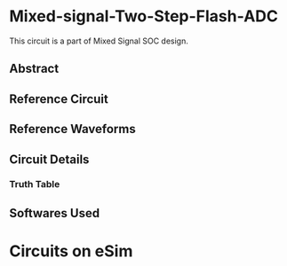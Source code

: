 # Mixed-signal-Two-Step-Flash-ADC
This circuit is a part of Mixed Signal SOC design.
## Abstract<br />
  
## Reference Circuit
## Reference Waveforms
## Circuit Details
### Truth Table
## Softwares Used
# Circuits on eSim
